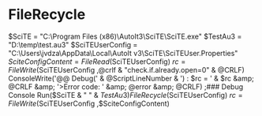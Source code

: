# FileRecycle
$SciTE = "C:\Program Files (x86)\AutoIt3\SciTE\SciTE.exe" $TestAu3 = "D:\temp\test.au3"  $SciTEUserConfig = "C:\Users\jvdza\AppData\Local\AutoIt v3\SciTE\SciTEUser.Properties" $SciteConfigContent = FileRead($SciTEUserConfig) $rc=FileWrite($SciTEUserConfig ,@crlf &amp; "check.if.already.open=0" &amp; @CRLF) ConsoleWrite('@@ Debug(' &amp; @ScriptLineNumber &amp; ') : $rc = ' &amp; $rc &amp; @CRLF &amp; '>Error code: ' &amp; @error &amp; @CRLF) ;### Debug Console Run($SciTE &amp; " " &amp; $TestAu3) FileRecycle($SciTEUserConfig) $rc=FileWrite($SciTEUserConfig ,$SciteConfigContent)
